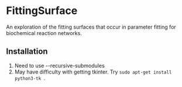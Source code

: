 # FittingSurface

An exploration of the fitting surfaces that occur in parameter fitting
for biochemical reaction networks.

## Installation
1. Need to use --recursive-submodules
1. May have difficulty with getting tkinter. Try ``sudo apt-get install python3-tk ``.
